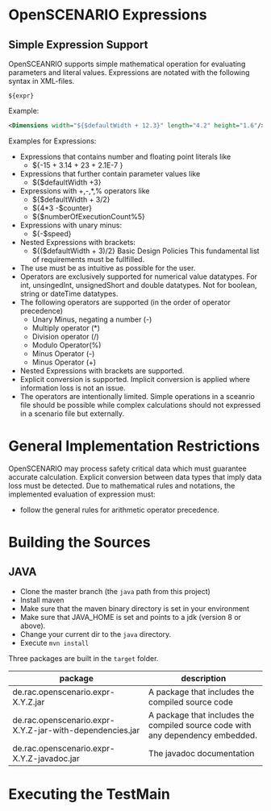 # OpenSCENARIO Expressions

## Simple Expression Support
OpenSCEANRIO supports simple mathematical operation for evaluating parameters and literal values. Expressions are notated with the following syntax in XML-files.
```
${expr}
```
Example:
```xml
<Dimensions width="${$defaultWidth + 12.3}" length="4.2" height="1.6"/>
```

Examples for Expressions:
*	Expressions that contains number and floating point literals like 
    - ${-15 + 3.14 + 23 + 2.1E-7 }
*	Expressions that further contain parameter values like 
    - ${$defaultWidth +3} 
*	Expressions with +,-,*,% operators like 
    - 	${$defaultWidth + 3/2}
    -  ${4*3 -$counter} 
    - ${$numberOfExecutionCount%5}
*	Expressions with unary minus: 
    - ${-$speed}
*	Nested Expressions with brackets: 
    - ${($defaultWidth + 3)/2}
Basic Design Policies
This fundamental list of requirements must be fullfilled.
*	The use must be as intuitive as possible for the user.
*	Operators are exclusively supported for numerical value datatypes. For int, unsingedInt, unsignedShort and double datatypes. Not for boolean, string or dateTime datatypes.
*	The following operators are supported (in the order of operator precedence)
    - Unary Minus, negating a number (-)
    - Multiply operator (*)
    - Division operator (/)
    - Modulo Operator(%)
    - Minus Operator (-)
    - Minus Operator (+)
*	Nested Expressions with brackets are supported.
*	Explicit conversion is supported. Implicit conversion is applied where information loss is not an issue. 
*	The operators are intentionally limited. Simple operations in a sceanrio file should be possible while complex calculations should not expressed in a scenario file but externally.
# General Implementation Restrictions
OpenSCENARIO may process safety critical data which must guarantee accurate calculation. Explicit conversion between data types that imply data loss must be detected.
Due to mathematical rules and notations, the implemented evaluation of expression must:
-	follow the general rules for arithmetic operator precedence.


# Building the Sources
## JAVA
* Clone the master branch (the `java` path from this project)
* Install maven
* Make sure that the maven binary directory is set in your environment
* Make sure that JAVA_HOME is set and points to a jdk (version 8 or above).
* Change your current dir to the `java` directory.
* Execute `mvn install`

Three packages are built in the `target` folder.

| package | description |
|-|-|
| de.rac.openscenario.expr-X.Y.Z.jar | A package that includes the compiled source code |
| de.rac.openscenario.expr-X.Y.Z-jar-with-dependencies.jar | A package that includes the compiled source code with any dependency embedded. |
| de.rac.openscenario.expr-X.Y.Z-javadoc.jar | The javadoc documentation|

# Executing the TestMain
